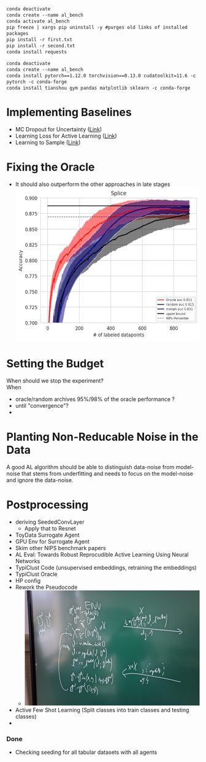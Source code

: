 ```commandline
conda deactivate
conda create --name al_bench
conda activate al_bench
pip freeze | xargs pip uninstall -y #purges old links of installed packages
pip install -r first.txt
pip install -r second.txt
conda install requests
```

```commandline
conda deactivate
conda create --name al_bench
conda install pytorch==1.12.0 torchvision==0.13.0 cudatoolkit=11.6 -c pytorch -c conda-forge
conda install tianshou gym pandas matplotlib sklearn -c conda-forge
```

# Implementing Baselines
- MC Dropout for Uncertainty ([Link](https://openaccess.thecvf.com/content_cvpr_2018/papers/Beluch_The_Power_of_CVPR_2018_paper.pdf))
- Learning Loss for Active Learning ([Link](https://openaccess.thecvf.com/content_CVPR_2019/papers/Yoo_Learning_Loss_for_Active_Learning_CVPR_2019_paper.pdf))
- Learning to Sample ([Link](https://arxiv.org/pdf/1909.03585.pdf))

# Fixing the Oracle 
- It should also outperform the other approaches in late stages
  <img height="400" src="img/oracle_performance.png" width="500"/>

# Setting the Budget
When should we stop the experiment? \
When
- oracle/random archives 95%/98% of the oracle performance ?
- until "convergence"?
- 

# Planting Non-Reducable Noise in the Data
A good AL algorithm should be able to distinguish data-noise from model-noise that stems from underfitting and needs to focus on the model-noise and ignore the data-noise.


# Postprocessing
- deriving SeededConvLayer
  - Apply that to Resnet
- ToyData Surrogate Agent
- GPU Env for Surrogate Agent
- Skim other NIPS benchmark papers
- AL Eval: Towards Robust Reprocudible Active Learning Using Neural Networks
- TypiClust Code (unsupervised embeddings, retraining the embeddings)
- TypiClust Oracle
- HP config
- Rework the Pseudocode
  - <img height="300" src="img/tmp.jpeg" width="500"/>
- Active Few Shot Learning (Split classes into train classes and testing classes)
- 
### Done
- Checking seeding for all tabular datasets with all agents

